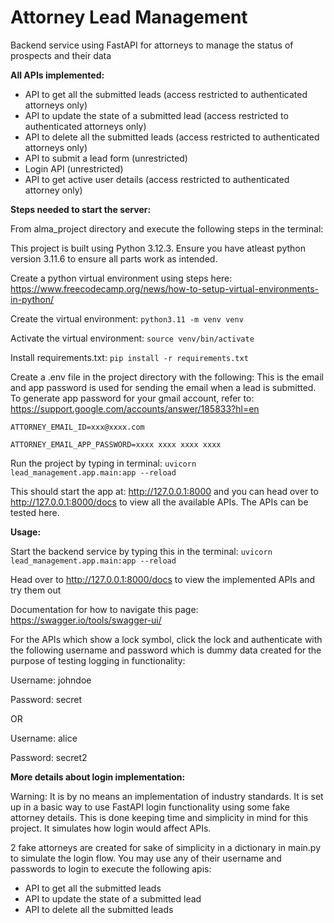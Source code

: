 # Attorney Lead Management
Backend service using FastAPI for attorneys to manage the status of prospects and their data

**All APIs implemented:**

- API to get all the submitted leads (access restricted to authenticated attorneys only)
- API to update the state of a submitted lead (access restricted to authenticated attorneys only)
- API to delete all the submitted leads (access restricted to authenticated attorneys only)
- API to submit a lead form (unrestricted)
- Login API (unrestricted)
- API to get active user details (access restricted to authenticated attorney only)

**Steps needed to start the server:**

From alma_project directory and execute the following steps in the terminal:

This project is built using Python 3.12.3. Ensure you have atleast python version 3.11.6 to ensure all parts work as intended. 

Create a python virtual environment using steps here: https://www.freecodecamp.org/news/how-to-setup-virtual-environments-in-python/ 

Create the virtual environment: `python3.11 -m venv venv`

Activate the virtual environment: `source venv/bin/activate`

Install requirements.txt: `pip install -r requirements.txt`

Create a .env file in the project directory with the following: 
This is the email and app password is used for sending the email when a lead is submitted. 
To generate app password for your gmail account, refer to: https://support.google.com/accounts/answer/185833?hl=en

```
ATTORNEY_EMAIL_ID=xxx@xxxx.com

ATTORNEY_EMAIL_APP_PASSWORD=xxxx xxxx xxxx xxxx
```

Run the project by typing in terminal: `uvicorn lead_management.app.main:app --reload`

This should start the app at: http://127.0.0.1:8000 and you can head over to http://127.0.0.1:8000/docs to view all the available APIs. The APIs can be tested here.


**Usage:** 

Start the backend service by typing this in the terminal: `uvicorn lead_management.app.main:app --reload`

Head over to http://127.0.0.1:8000/docs to view the implemented APIs and try them out 

Documentation for how to navigate this page:  https://swagger.io/tools/swagger-ui/ 

For the APIs which show a lock symbol, click the lock and authenticate with the following username and password which is dummy data created for the purpose of testing logging in functionality:

Username: johndoe

Password: secret

OR

Username: alice

Password: secret2

**More details about login implementation:**

Warning: It is by no means an implementation of industry standards. It is set up in a basic way to use FastAPI login functionality using some fake attorney details. This is done keeping time and simplicity in mind for this project. It simulates how login would affect APIs. 


2 fake attorneys are created for sake of simplicity in a dictionary in main.py to simulate the login flow. You may use any of their username and passwords to login to execute the following apis:

- API to get all the submitted leads
- API to update the state of a submitted lead
- API to delete all the submitted leads
